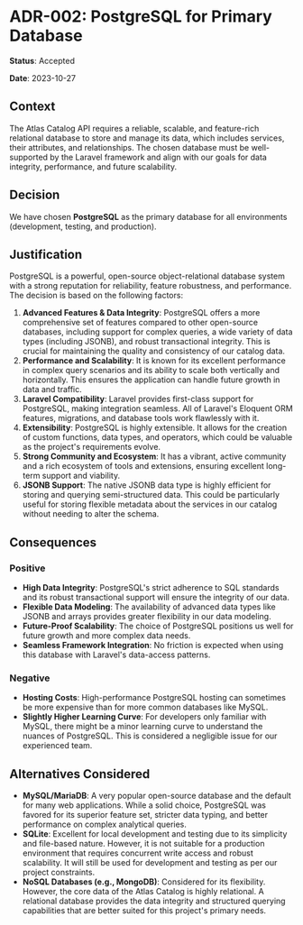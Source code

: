 # ADR-002: PostgreSQL for Primary Database

**Status**: Accepted

**Date**: 2023-10-27

## Context

The Atlas Catalog API requires a reliable, scalable, and feature-rich relational database to store and manage its data, which includes services, their attributes, and relationships. The chosen database must be well-supported by the Laravel framework and align with our goals for data integrity, performance, and future scalability.

## Decision

We have chosen **PostgreSQL** as the primary database for all environments (development, testing, and production).

## Justification

PostgreSQL is a powerful, open-source object-relational database system with a strong reputation for reliability, feature robustness, and performance. The decision is based on the following factors:

1.  **Advanced Features & Data Integrity**: PostgreSQL offers a more comprehensive set of features compared to other open-source databases, including support for complex queries, a wide variety of data types (including JSONB), and robust transactional integrity. This is crucial for maintaining the quality and consistency of our catalog data.
2.  **Performance and Scalability**: It is known for its excellent performance in complex query scenarios and its ability to scale both vertically and horizontally. This ensures the application can handle future growth in data and traffic.
3.  **Laravel Compatibility**: Laravel provides first-class support for PostgreSQL, making integration seamless. All of Laravel's Eloquent ORM features, migrations, and database tools work flawlessly with it.
4.  **Extensibility**: PostgreSQL is highly extensible. It allows for the creation of custom functions, data types, and operators, which could be valuable as the project's requirements evolve.
5.  **Strong Community and Ecosystem**: It has a vibrant, active community and a rich ecosystem of tools and extensions, ensuring excellent long-term support and viability.
6.  **JSONB Support**: The native JSONB data type is highly efficient for storing and querying semi-structured data. This could be particularly useful for storing flexible metadata about the services in our catalog without needing to alter the schema.

## Consequences

### Positive

*   **High Data Integrity**: PostgreSQL's strict adherence to SQL standards and its robust transactional support will ensure the integrity of our data.
*   **Flexible Data Modeling**: The availability of advanced data types like JSONB and arrays provides greater flexibility in our data modeling.
*   **Future-Proof Scalability**: The choice of PostgreSQL positions us well for future growth and more complex data needs.
*   **Seamless Framework Integration**: No friction is expected when using this database with Laravel's data-access patterns.

### Negative

*   **Hosting Costs**: High-performance PostgreSQL hosting can sometimes be more expensive than for more common databases like MySQL.
*   **Slightly Higher Learning Curve**: For developers only familiar with MySQL, there might be a minor learning curve to understand the nuances of PostgreSQL. This is considered a negligible issue for our experienced team.

## Alternatives Considered

*   **MySQL/MariaDB**: A very popular open-source database and the default for many web applications. While a solid choice, PostgreSQL was favored for its superior feature set, stricter data typing, and better performance on complex analytical queries.
*   **SQLite**: Excellent for local development and testing due to its simplicity and file-based nature. However, it is not suitable for a production environment that requires concurrent write access and robust scalability. It will still be used for development and testing as per our project constraints.
*   **NoSQL Databases (e.g., MongoDB)**: Considered for its flexibility. However, the core data of the Atlas Catalog is highly relational. A relational database provides the data integrity and structured querying capabilities that are better suited for this project's primary needs.
